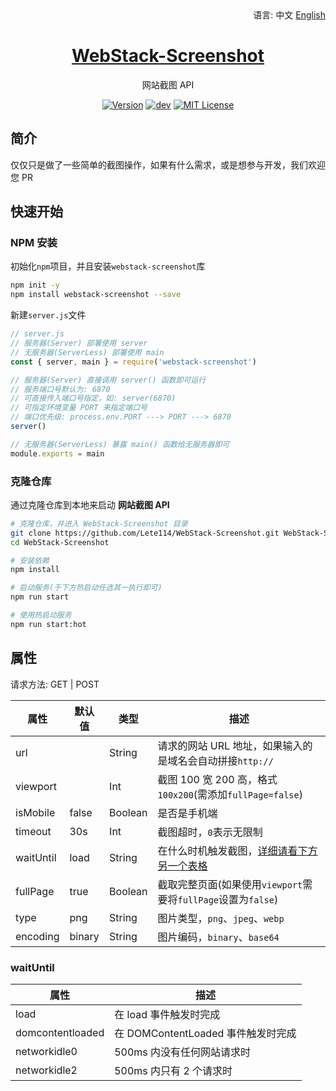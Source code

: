 <div align="right">
  语言:
  中文
  <a title="English" href="/README_EN.md">English</a>
</div>

<h1 align="center"><a href="https://github.com/lete114/WebStack-Screenshot" target="_blank">WebStack-Screenshot</a></h1>
<p align="center">网站截图 API</p>

<p align="center">
    <a href="https://github.com/Lete114/WebStack-Screenshot/releases/"><img src="https://img.shields.io/npm/v/webstack-screenshot?logo=npm" alt="Version"></a>
    <a href="https://github.com/Lete114/WebStack-Screenshot/tree/main"><img src="https://img.shields.io/github/package-json/v/Lete114/WebStack-Screenshot/main?color=%231ab1ad&label=main" alt="dev"></a>
    <a href="https://github.com/Lete114/WebStack-Screenshot/blob/master/LICENSE"><img src="https://img.shields.io/github/license/Lete114/WebStack-Screenshot?color=FF5531" alt="MIT License"></a>
</p>

## 简介

仅仅只是做了一些简单的截图操作，如果有什么需求，或是想参与开发，我们欢迎您 PR

## 快速开始

### NPM 安装

初始化`npm`项目，并且安装`webstack-screenshot`库

```bash
npm init -y
npm install webstack-screenshot --save
```

新建`server.js`文件

```js
// server.js
// 服务器(Server) 部署使用 server
// 无服务器(ServerLess) 部署使用 main
const { server, main } = require('webstack-screenshot')

// 服务器(Server) 直接调用 server() 函数即可运行
// 服务端口号默认为: 6870
// 可直接传入端口号指定，如: server(6870)
// 可指定环境变量 PORT 来指定端口号
// 端口优先级: process.env.PORT ---> PORT ---> 6870
server()

// 无服务器(ServerLess) 暴露 main() 函数给无服务器即可
module.exports = main
```

### 克隆仓库

通过克隆仓库到本地来启动 **网站截图 API**

```bash
# 克隆仓库，并进入 WebStack-Screenshot 目录
git clone https://github.com/Lete114/WebStack-Screenshot.git WebStack-Screenshot
cd WebStack-Screenshot

# 安装依赖
npm install

# 启动服务(于下方热启动任选其一执行即可)
npm run start

# 使用热启动服务
npm run start:hot
```

## 属性

请求方法: GET | POST

| 属性      | 默认值 | 类型    | 描述                                                          |
| --------- | ------ | ------- | ------------------------------------------------------------- |
| url       |        | String  | 请求的网站 URL 地址，如果输入的是域名会自动拼接`http://`      |
| viewport  |        | Int     | 截图 100 宽 200 高，格式`100x200`(需添加`fullPage=false`)     |
| isMobile  | false  | Boolean | 是否是手机端                                                  |
| timeout   | 30s    | Int     | 截图超时，`0`表示无限制                                       |
| waitUntil | load   | String  | 在什么时机触发截图，[详细请看下方另一个表格 ](#waituntil)     |
| fullPage  | true   | Boolean | 截取完整页面(如果使用`viewport`需要将`fullPage`设置为`false`) |
| type      | png    | String  | 图片类型，`png`、`jpeg`、`webp`                               |
| encoding  | binary | String  | 图片编码，`binary`、`base64`                                  |

### waitUntil

| 属性             | 描述                               |
| ---------------- | ---------------------------------- |
| load             | 在 load 事件触发时完成             |
| domcontentloaded | 在 DOMContentLoaded 事件触发时完成 |
| networkidle0     | 500ms 内没有任何网站请求时         |
| networkidle2     | 500ms 内只有 2 个请求时            |
